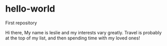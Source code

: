 # hello-world
First repository

Hi there,
My name is leslie and my interests vary greatly. Travel is probably at the top of my list, and then spending time with my loved ones!

